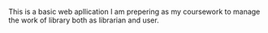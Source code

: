 This is a basic web apllication 
I am prepering as my coursework to manage the work of library both as librarian and user.